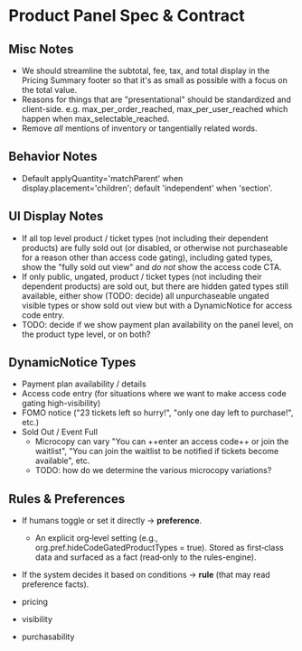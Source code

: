 # Product Panel Spec & Contract

## Misc Notes

- We should streamline the subtotal, fee, tax, and total display in the Pricing Summary footer so that it's as small as possible with a focus on the total value.
- Reasons for things that are "presentational" should be standardized and client-side. e.g. max_per_order_reached, max_per_user_reached which happen when max_selectable_reached.
- Remove _all_ mentions of inventory or tangentially related words.

## Behavior Notes

- Default applyQuantity='matchParent' when display.placement='children'; default 'independent' when 'section'.

## UI Display Notes

- If all top level product / ticket types (not including their dependent products) are fully sold out (or disabled, or otherwise not purchaseable for a reason other than access code gating), including gated types, show the "fully sold out view" and _do not_ show the access code CTA.
- If only public, ungated, product / ticket types (not including their dependent products) are sold out, but there are hidden gated types still available, either show (TODO: decide) all unpurchaseable ungated visible types or show sold out view but with a DynamicNotice for access code entry.
- TODO: decide if we show payment plan availability on the panel level, on the product type level, or on both?

## DynamicNotice Types

- Payment plan availability / details
- Access code entry (for situations where we want to make access code gating high-visibility)
- FOMO notice ("23 tickets left so hurry!", "only one day left to purchase!", etc.)
- Sold Out / Event Full
  - Microcopy can vary "You can ++enter an access code++ or join the waitlist", "You can join the waitlist to be notified if tickets become available", etc.
  - TODO: how do we determine the various microcopy variations?

## Rules & Preferences

- If humans toggle or set it directly → **preference**.
  - An explicit org‑level setting (e.g., org.pref.hideCodeGatedProductTypes = true). Stored as first‑class data and surfaced as a fact (read‑only to the rules-engine).
- If the system decides it based on conditions → **rule** (that may read preference facts).

- pricing
- visibility
- purchasability
